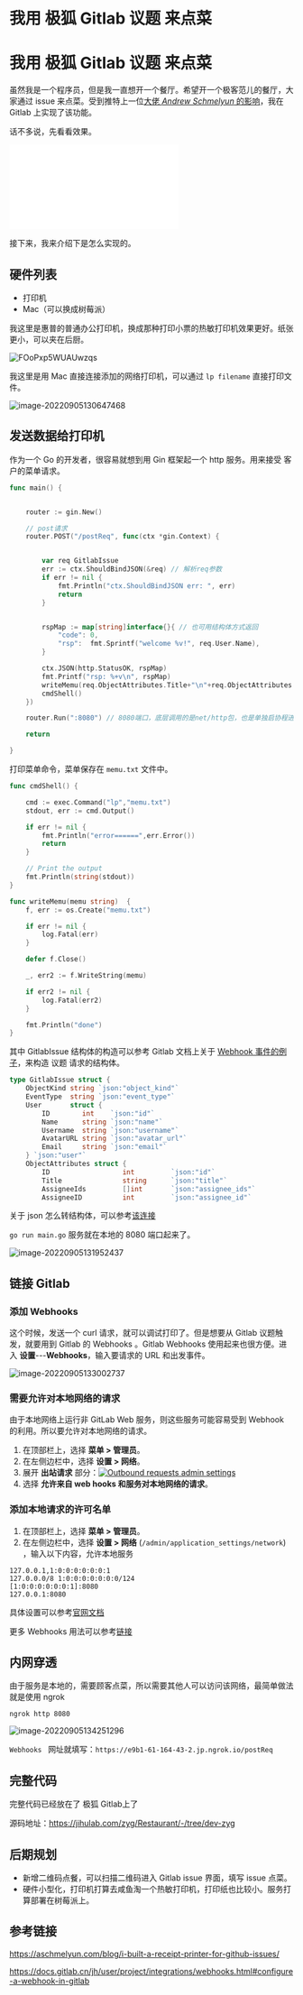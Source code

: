 # 我用 **极狐** Gitlab 议题 来点菜


<!--more-->

# 我用 **极狐** Gitlab 议题 来点菜



虽然我是一个程序员，但是我一直想开一个餐厅。希望开一个极客范儿的餐厅，大家通过 issue 来点菜。受到推特上一位[大佬 *Andrew Schmelyun* 的影响](https://aschmelyun.com/blog/i-built-a-receipt-printer-for-github-issues/)，我在 Gitlab 上实现了该功能。

话不多说，先看看效果。



<iframe src="//player.bilibili.com/player.html?bvid=BV1fP4y1f7CZ&cid=824450453&page=1" scrolling="no" border="0" frameborder="no" framespacing="0"></iframe>



接下来，我来介绍下是怎么实现的。



## 硬件列表

* 打印机
* Mac（可以换成树莓派）

我这里是惠普的普通办公打印机，换成那种打印小票的热敏打印机效果更好。纸张更小，可以夹在后厨。

![FOoPxp5WUAUwzqs](https://zhuyaguang-1308110266.cos.ap-shanghai.myqcloud.com/img/FOoPxp5WUAUwzqs.png)

我这里是用 Mac 直接连接添加的网络打印机，可以通过 `lp filename` 直接打印文件。

![image-20220905130647468](https://zhuyaguang-1308110266.cos.ap-shanghai.myqcloud.com/img/image-20220905130647468.png)

## 发送数据给打印机

作为一个 Go 的开发者，很容易就想到用 Gin 框架起一个 http 服务。用来接受 客户的菜单请求。

```go
func main() {


	router := gin.New()

	// post请求
	router.POST("/postReq", func(ctx *gin.Context) {


		var req GitlabIssue
		err := ctx.ShouldBindJSON(&req) // 解析req参数
		if err != nil {
			fmt.Println("ctx.ShouldBindJSON err: ", err)
			return
		}


		rspMap := map[string]interface{}{ // 也可用结构体方式返回
			"code": 0,
			"rsp":  fmt.Sprintf("welcome %v!", req.User.Name),
		}

		ctx.JSON(http.StatusOK, rspMap)
		fmt.Printf("rsp: %+v\n", rspMap)
		writeMemu(req.ObjectAttributes.Title+"\n"+req.ObjectAttributes.Description)
		cmdShell()
	})

	router.Run(":8080") // 8080端口，底层调用的是net/http包，也是单独启协程进行监听

	return

}
```

打印菜单命令，菜单保存在 `memu.txt` 文件中。

```go
func cmdShell() {

	cmd := exec.Command("lp","memu.txt")
	stdout, err := cmd.Output()

	if err != nil {
		fmt.Println("error======",err.Error())
		return
	}

	// Print the output
	fmt.Println(string(stdout))
}

func writeMemu(memu string)  {
	f, err := os.Create("memu.txt")

	if err != nil {
		log.Fatal(err)
	}

	defer f.Close()

	_, err2 := f.WriteString(memu)

	if err2 != nil {
		log.Fatal(err2)
	}

	fmt.Println("done")
}
```

其中  GitlabIssue 结构体的构造可以参考 Gitlab 文档上关于  [Webhook 事件的例子]( https://docs.gitlab.cn/jh/user/project/integrations/webhook_events.html)，来构造 议题 请求的结构体。

```go
type GitlabIssue struct {
	ObjectKind string `json:"object_kind"`
	EventType  string `json:"event_type"`
	User       struct {
		ID        int    `json:"id"`
		Name      string `json:"name"`
		Username  string `json:"username"`
		AvatarURL string `json:"avatar_url"`
		Email     string `json:"email"`
	} `json:"user"`
	ObjectAttributes struct {
		ID                  int         `json:"id"`
		Title               string      `json:"title"`
		AssigneeIds         []int       `json:"assignee_ids"`
		AssigneeID          int         `json:"assignee_id"`
```

关于 json 怎么转结构体，可以参考[该连接](https://mholt.github.io/json-to-go/)

`go run main.go` 服务就在本地的 8080 端口起来了。

![image-20220905131952437](https://zhuyaguang-1308110266.cos.ap-shanghai.myqcloud.com/img/image-20220905131952437.png)

## 链接 Gitlab

### 添加 Webhooks

这个时候，发送一个 curl 请求，就可以调试打印了。但是想要从 Gitlab 议题触发，就要用到 Gitlab 的 Webhooks 。Gitlab Webhooks 使用起来也很方便。进入 **设置**---**Webhooks**，输入要请求的 URL 和出发事件。

![image-20220905133002737](https://zhuyaguang-1308110266.cos.ap-shanghai.myqcloud.com/img/image-20220905133002737.png)



### 需要允许对本地网络的请求

 由于本地网络上运行非 GitLab Web 服务，则这些服务可能容易受到 Webhook 的利用。所以要允许对本地网络的请求。

1. 在顶部栏上，选择 **菜单 > 管理员**。
2. 在左侧边栏中，选择 **设置 > 网络**。
3. 展开 **出站请求** 部分：[![Outbound requests admin settings](https://zhuyaguang-1308110266.cos.ap-shanghai.myqcloud.com/img/outbound_requests_section_v12_2.png)](https://docs.gitlab.cn/jh/security/img/outbound_requests_section_v12_2.png)
4. 选择 **允许来自 web hooks 和服务对本地网络的请求**。

### 添加本地请求的许可名单

1. 在顶部栏上，选择 **菜单 > 管理员**。
2. 在左侧边栏中，选择 **设置 > 网络** (`/admin/application_settings/network`) ，输入以下内容，允许本地服务

```shell
127.0.0.1,1:0:0:0:0:0:0:1
127.0.0.0/8 1:0:0:0:0:0:0:0/124
[1:0:0:0:0:0:0:1]:8080
127.0.0.1:8080
```

具体设置可以参考[官网文档](https://docs.gitlab.cn/jh/security/webhooks.html)

更多 Webhooks 用法可以参考[链接](https://docs.gitlab.cn/jh/user/project/integrations/webhooks.html#configure-a-webhook-in-gitlab)

## 内网穿透

由于服务是本地的，需要顾客点菜，所以需要其他人可以访问该网络，最简单做法就是使用 ngrok

```
ngrok http 8080
```

![image-20220905134251296](https://zhuyaguang-1308110266.cos.ap-shanghai.myqcloud.com/img/image-20220905134251296.png)



`Webhooks ` 网址就填写：`https://e9b1-61-164-43-2.jp.ngrok.io/postReq`

## 完整代码

完整代码已经放在了 极狐 Gitlab上了

源码地址：https://jihulab.com/zyg/Restaurant/-/tree/dev-zyg

## 后期规划

* 新增二维码点餐，可以扫描二维码进入 Gitlab issue 界面，填写 issue 点菜。
* 硬件小型化，打印机打算去咸鱼淘一个热敏打印机，打印纸也比较小。服务打算部署在树莓派上。



## 参考链接

https://aschmelyun.com/blog/i-built-a-receipt-printer-for-github-issues/

https://docs.gitlab.cn/jh/user/project/integrations/webhooks.html#configure-a-webhook-in-gitlab

